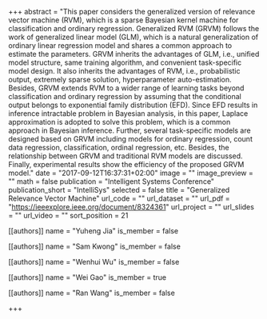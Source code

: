 +++
abstract = "This paper considers the generalized version of relevance vector machine (RVM), which is a sparse Bayesian kernel machine for classification and ordinary regression. Generalized RVM (GRVM) follows the work of generalized linear model (GLM), which is a natural generalization of ordinary linear regression model and shares a common approach to estimate the parameters. GRVM inherits the advantages of GLM, i.e., unified model structure, same training algorithm, and convenient task-specific model design. It also inherits the advantages of RVM, i.e., probabilistic output, extremely sparse solution, hyperparameter auto-estimation. Besides, GRVM extends RVM to a wider range of learning tasks beyond classification and ordinary regression by assuming that the conditional output belongs to exponential family distribution (EFD). Since EFD results in inference intractable problem in Bayesian analysis, in this paper, Laplace approximation is adopted to solve this problem, which is a common approach in Bayesian inference. Further, several task-specific models are designed based on GRVM including models for ordinary regression, count data regression, classification, ordinal regression, etc. Besides, the relationship between GRVM and traditional RVM models are discussed. Finally, experimental results show the efficiency of the proposed GRVM model."
date = "2017-09-12T16:37:31+02:00"
image = ""
image_preview = ""
math = false
publication = "Intelligent Systems Conference"
publication_short = "IntelliSys"
selected = false
title = "Generalized Relevance Vector Machine"
url_code = ""
url_dataset = ""
url_pdf = "https://ieeexplore.ieee.org/document/8324361"
url_project = ""
url_slides = ""
url_video = ""
sort_position = 21



[[authors]]
    name = "Yuheng Jia"
    is_member = false

[[authors]]
    name = "Sam Kwong"
    is_member = false

[[authors]]
    name = "Wenhui Wu"
    is_member = false

[[authors]]
    name = "Wei Gao"
    is_member = true

[[authors]]
    name = "Ran Wang"
    is_member = false

+++



